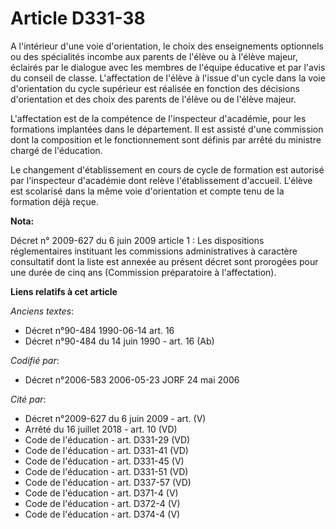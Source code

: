 # Article D331-38

A l'intérieur d'une voie d'orientation, le choix des enseignements optionnels ou des spécialités incombe aux parents de
l'élève ou à l'élève majeur, éclairés par le dialogue avec les membres de l'équipe éducative et par l'avis du conseil de
classe. L'affectation de l'élève à l'issue d'un cycle dans la voie d'orientation du cycle supérieur est réalisée en fonction
des décisions d'orientation et des choix des parents de l'élève ou de l'élève majeur.

L'affectation est de la compétence de l'inspecteur d'académie, pour les formations implantées dans le département. Il est
assisté d'une commission dont la composition et le fonctionnement sont définis par arrêté du ministre chargé de l'éducation.

Le changement d'établissement en cours de cycle de formation est autorisé par l'inspecteur d'académie dont relève
l'établissement d'accueil. L'élève est scolarisé dans la même voie d'orientation et compte tenu de la formation déjà reçue.

**Nota:**

Décret n° 2009-627 du 6 juin 2009 article 1 : Les dispositions réglementaires instituant les commissions administratives à
caractère consultatif dont la liste est annexée au présent décret sont prorogées pour une durée de cinq ans (Commission
préparatoire à l'affectation).

**Liens relatifs à cet article**

_Anciens textes_:

  - Décret n°90-484 1990-06-14 art. 16
  - Décret n°90-484 du 14 juin 1990 - art. 16 (Ab)

_Codifié par_:

  - Décret n°2006-583 2006-05-23 JORF 24 mai 2006

_Cité par_:

  - Décret n°2009-627 du 6 juin 2009 - art. (V)
  - Arrêté du 16 juillet 2018 - art. 10 (VD)
  - Code de l'éducation - art. D331-29 (VD)
  - Code de l'éducation - art. D331-41 (VD)
  - Code de l'éducation - art. D331-45 (V)
  - Code de l'éducation - art. D331-51 (VD)
  - Code de l'éducation - art. D337-57 (VD)
  - Code de l'éducation - art. D371-4 (V)
  - Code de l'éducation - art. D372-4 (V)
  - Code de l'éducation - art. D374-4 (V)
